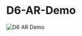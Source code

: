 ﻿# D6-AR-Demo
![D6 AR Demo](https://github.com/user-attachments/assets/03b36e51-b504-4957-bce3-ad6cb860c02e)

